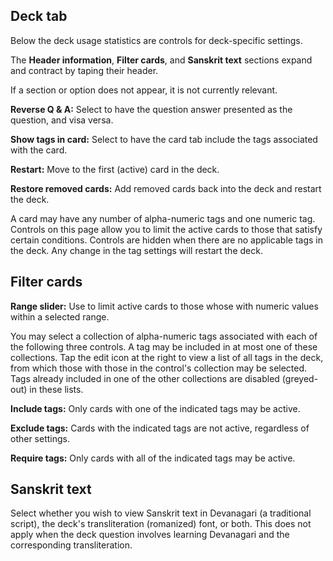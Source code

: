 ## Deck tab

Below the deck usage statistics are controls for deck-specific settings.

The **Header information**, **Filter cards**, and **Sanskrit text** sections expand and contract by taping their header. 

If a section or option does not appear, it is not currently relevant.

**Reverse Q & A:** Select to have the question answer presented as the question, and visa versa.

**Show tags in card:** Select to have the card tab include the tags associated with the card.

**Restart:** Move to the first (active) card in the deck.

**Restore removed cards:** Add removed cards back into the deck and restart the deck.

A card may have any number of alpha-numeric tags and one numeric tag. Controls on this page allow you to limit the active cards to those that satisfy certain conditions. Controls are hidden when there are no applicable tags in the deck. Any change in the tag settings will restart the deck.

## Filter cards

**Range slider:** Use to limit active cards to those whose with numeric values within a selected range.

You may select a collection of alpha-numeric tags associated with each of the following three controls. A tag may be included in at most one of these collections. Tap the edit icon at the right to view a list of all tags in the deck, from which those with those in the control's collection may be selected. Tags already included in one of the other collections are disabled (greyed-out) in these lists. 

**Include tags:** Only cards with one of the indicated tags may be active.

**Exclude tags:** Cards with the indicated tags are not active, regardless of other settings.

**Require tags:** Only cards with all of the indicated tags may be active.

## Sanskrit text

Select whether you wish to view Sanskrit text in Devanagari (a traditional script), the deck's transliteration (romanized) font, or both. This does not apply when the deck question involves learning Devanagari and the corresponding transliteration.